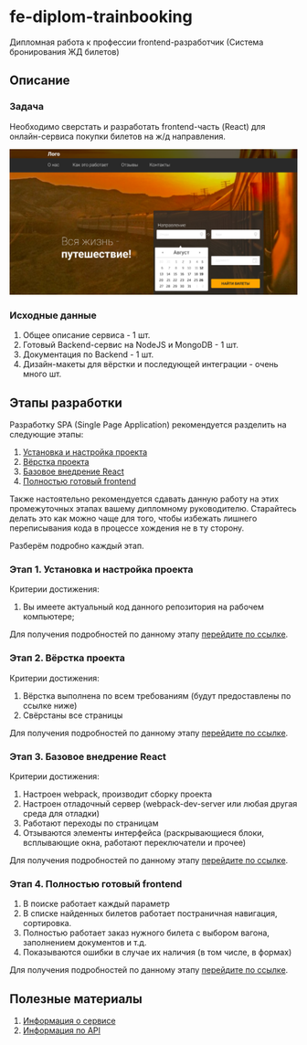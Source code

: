 # fe-diplom-trainbooking
Дипломная работа к профессии frontend-разработчик (Система бронирования ЖД билетов)

## Описание

### Задача

Необходимо сверстать и разработать frontend-часть (React) для онлайн-сервиса покупки билетов на ж/д направления.

![первый экран приложения](./reference/images/1.png)

### Исходные данные
 
1. Общее описание сервиса - 1 шт.
2. Готовый Backend-сервис на NodeJS и MongoDB - 1 шт.
3. Документация по Backend - 1 шт.
4. Дизайн-макеты для вёрстки и последующей интеграции - очень много шт.

## Этапы разработки

Разработку SPA (Single Page Application) рекомендуется
разделить на следующие этапы:

1. [Установка и настройка проекта](./reference/step-1.md)
2. [Вёрстка проекта](./reference/step-2.md)
3. [Базовое внедрение React](./reference/step-3.md)
4. [Полностью готовый frontend](./reference/step-4.md)

Также настоятельно рекомендуется сдавать данную работу на этих
промежуточных этапах вашему дипломному руководителю. Старайтесь делать
это как можно чаще для того, чтобы избежать лишнего переписывания кода
в процессе хождения не в ту сторону.

Разберём подробно каждый этап.

### Этап 1. Установка и настройка проекта

Критерии достижения:

1. Вы имеете актуальный код данного репозитория на рабочем компьютере;

Для получения подробностей по данному этапу
[перейдите по ссылке](./reference/step-1.md).

### Этап 2. Вёрстка проекта

Критерии достижения:

1. Вёрстка выполнена по всем требованиям (будут предоставлены по ссылке ниже)
2. Свёрстаны все страницы

Для получения подробностей по данному этапу
[перейдите по ссылке](./reference/step-2.md).

### Этап 3. Базовое внедрение React

Критерии достижения:

1. Настроен webpack, производит сборку проекта 
2. Настроен отладочный сервер (webpack-dev-server
или любая другая среда для отладки)
3. Работают переходы по страницам
4. Отзываются элементы интерфейса
(раскрывающиеся блоки, всплывающие окна, работают переключатели и прочее)

Для получения подробностей по данному этапу
[перейдите по ссылке](./reference/step-3.md).

### Этап 4. Полностью готовый frontend

1. В поиске работает каждый параметр
2. В списке найденных билетов работает постраничная навигация, сортировка.
3. Полностью работает заказ нужного билета с выбором вагона,
заполнением документов и т.д.
4. Показываются ошибки в случае их наличия (в том числе, в формах)

Для получения подробностей по данному этапу
[перейдите по ссылке](./reference/step-4.md).

## Полезные материалы

1. [Информация о сервисе](./reference/service.md)
2. [Информация по API](./reference/api.md)
